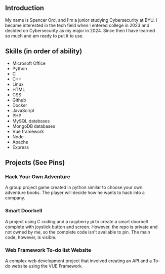 ## Introduction
My name is Spencer Ord, and I'm a junior studying Cybersecurity at BYU. I became interested in the tech field when I entered college in 2023 and decided on Cybersecurity as my major in 2024. Since then I have learned so much and am ready to put it to use.

## Skills (in order of ability)
- Microsoft Office
- Python
- C
- C++
- Linux
- HTML
- CSS
- Github
- Docker
- JavaScript
- PHP
- MySQL databases
- MongoDB databases
- Vue framework
- Node
- Apache
- Express

## Projects (See Pins)

### Hack Your Own Adventure
A group project game created in python similar to choose your own adventure books. The player will decide how he wants to hack into a company.

### Smart Doorbell
A project using C coding and a raspberry pi to create a smart doorbell complete with joystick button and screen. However, the repo is private and not owned by me, so the complete code isn't available to pin. The main code, however, is visible.

### Web Framework To-do list Website
A complex web development project that involved creating an API and a To-do website using the VUE Framework.
